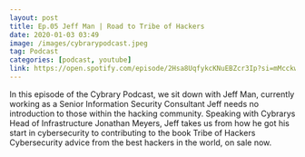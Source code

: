 ```yaml
---
layout: post
title: Ep.05 Jeff Man | Road to Tribe of Hackers
date: 2020-01-03 03:49
image: /images/cybrarypodcast.jpeg
tag: Podcast
categories: [podcast, youtube]
link: https://open.spotify.com/episode/2Hsa8UqfykcKNuEBZcr3Ip?si=mMcckwmxTOiCVRNfyArFZA&dl_branch=1
---
```

In this episode of the Cybrary Podcast, we sit down with Jeff Man, currently working as a Senior Information Security Consultant Jeff needs no introduction to those within the hacking community. Speaking with Cybrarys Head of Infrastructure Jonathan Meyers, Jeff takes us from how he got his start in cybersecurity to contributing to the book Tribe of Hackers Cybersecurity advice from the best hackers in the world, on sale now.
